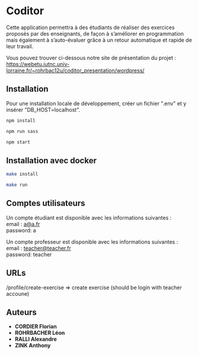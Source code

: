 # Coditor

Cette application permettra à des étudiants de réaliser des exercices proposés par des enseignants, de façon à s’améliorer en programmation mais également à s’auto-évaluer grâce à un retour automatique et rapide de leur travail.

Vous pouvez trouver ci-dessous notre site de présentation du projet :
https://webetu.iutnc.univ-lorraine.fr/~rohrbac12u/coditor_presentation/wordpress/

## Installation

Pour une installation locale de développement, créer un fichier ".env" et y insérer "DB_HOST=localhost".

```sh
npm install
```

```sh
npm run sass
```

```sh
npm start
```

## Installation avec docker
```sh
make install 
```

```sh
make run 
```

## Comptes utilisateurs

Un compte étudiant est disponible avec les informations suivantes :  
    email : a@a.fr  
    password: a  

Un compte professeur est disponible avec les informations suivantes :  
    email : teacher@teacher.fr  
    password: teacher  

## URLs

/profile/create-exercise => create exercise (should be login with teacher accoune)

## Auteurs
* **CORDIER Florian**
* **ROHRBACHER Léon**
* **RALLI Alexandre**
* **ZINK Anthony**
